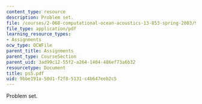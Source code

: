```yaml
---
content_type: resource
description: Problem set.
file: /courses/2-068-computational-ocean-acoustics-13-853-spring-2003/9bbe191a50d1f2f85131c4b647eeb2c5_ps5.pdf
file_type: application/pdf
learning_resource_types:
- Assignments
ocw_type: OCWFile
parent_title: Assignments
parent_type: CourseSection
parent_uid: 3ad99c12-55f2-a264-1404-486ef73a6b32
resourcetype: Document
title: ps5.pdf
uid: 9bbe191a-50d1-f2f8-5131-c4b647eeb2c5
---
```

Problem set.

